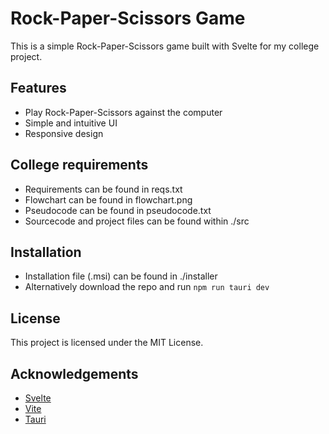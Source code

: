 # Rock-Paper-Scissors Game

This is a simple Rock-Paper-Scissors game built with Svelte for my college project.

## Features

- Play Rock-Paper-Scissors against the computer
- Simple and intuitive UI
- Responsive design

## College requirements

- Requirements can be found in reqs.txt
- Flowchart can be found in flowchart.png
- Pseudocode can be found in pseudocode.txt
- Sourcecode and project files can be found within ./src

## Installation

- Installation file (.msi) can be found in ./installer
- Alternatively download the repo and run ```npm run tauri dev```

## License

This project is licensed under the MIT License.

## Acknowledgements

- [Svelte](https://svelte.dev/)
- [Vite](https://vitejs.dev/)
- [Tauri](https://tauri.app/)

